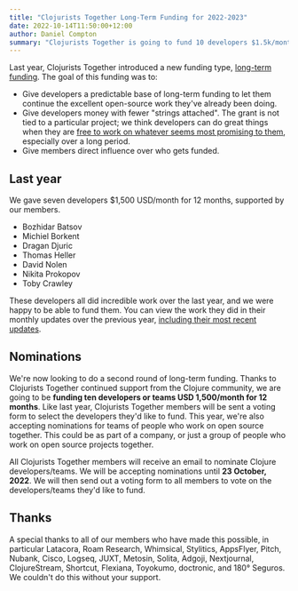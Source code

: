 ```yaml
---
title: "Clojurists Together Long-Term Funding for 2022-2023"
date: 2022-10-14T11:50:00+12:00
author: Daniel Compton
summary: "Clojurists Together is going to fund 10 developers $1.5k/month for 12 months"
---
```


Last year, Clojurists Together introduced a new funding type, [long-term funding](/news/long-term-funding-selections/). The goal of this funding was to:

* Give developers a predictable base of long-term funding to let them continue the excellent open-source work they've already been doing.
* Give developers money with fewer "strings attached". The grant is not tied to a particular project; we think developers can do great things when they are [free to work on whatever seems most promising to them](https://mobile.twitter.com/patrickc/status/1428166730426191877), especially over a long period.
* Give members direct influence over who gets funded.

## Last year

We gave seven developers $1,500 USD/month for 12 months, supported by our members.

* Bozhidar Batsov
* Michiel Borkent
* Dragan Djuric
* Thomas Heller
* David Nolen
* Nikita Prokopov
* Toby Crawley

These developers all did incredible work over the last year, and we were happy to be able to fund them. You can view the work they did in their monthly updates over the previous year, [including their most recent updates](/news/september-2022-monthly-update/).

## Nominations

We're now looking to do a second round of long-term funding. Thanks to Clojurists Together continued support from the Clojure community, we are going to be **funding ten developers or teams USD 1,500/month for 12 months**. Like last year, Clojurists Together members will be sent a voting form to select the developers they'd like to fund. This year, we're also accepting nominations for teams of people who work on open source together. This could be as part of a company, or just a group of people who work on open source projects together.

All Clojurists Together members will receive an email to nominate Clojure developers/teams. We will be accepting nominations until **23 October, 2022**. We will then send out a voting form to all members to vote on the developers/teams they'd like to fund.

## Thanks

A special thanks to all of our members who have made this possible, in particular Latacora, Roam Research, Whimsical, Stylitics, AppsFlyer, Pitch, Nubank, Cisco, Logseq, JUXT, Metosin, Solita, Adgoji, Nextjournal, ClojureStream, Shortcut, Flexiana, Toyokumo, doctronic, and 180° Seguros. We couldn't do this without your support.
